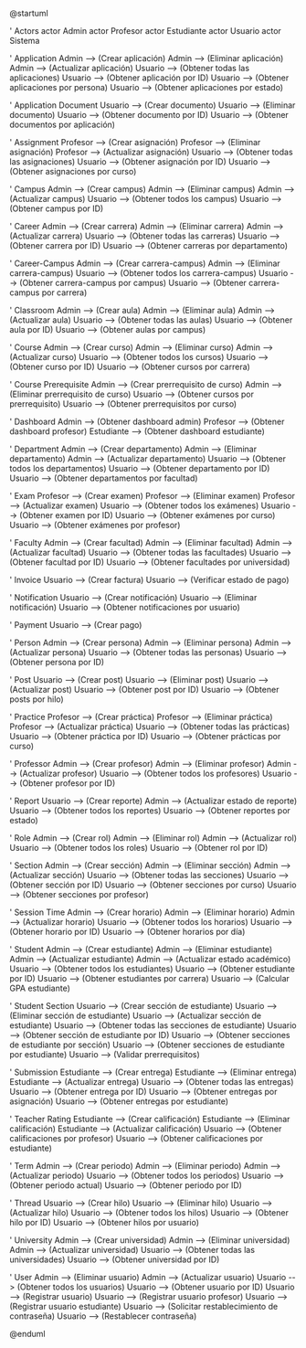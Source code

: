 @startuml

' Actors
actor Admin
actor Profesor
actor Estudiante
actor Usuario
actor Sistema

' Application
Admin --> (Crear aplicación)
Admin --> (Eliminar aplicación)
Admin --> (Actualizar aplicación)
Usuario --> (Obtener todas las aplicaciones)
Usuario --> (Obtener aplicación por ID)
Usuario --> (Obtener aplicaciones por persona)
Usuario --> (Obtener aplicaciones por estado)

' Application Document
Usuario --> (Crear documento)
Usuario --> (Eliminar documento)
Usuario --> (Obtener documento por ID)
Usuario --> (Obtener documentos por aplicación)

' Assignment
Profesor --> (Crear asignación)
Profesor --> (Eliminar asignación)
Profesor --> (Actualizar asignación)
Usuario --> (Obtener todas las asignaciones)
Usuario --> (Obtener asignación por ID)
Usuario --> (Obtener asignaciones por curso)

' Campus
Admin --> (Crear campus)
Admin --> (Eliminar campus)
Admin --> (Actualizar campus)
Usuario --> (Obtener todos los campus)
Usuario --> (Obtener campus por ID)

' Career
Admin --> (Crear carrera)
Admin --> (Eliminar carrera)
Admin --> (Actualizar carrera)
Usuario --> (Obtener todas las carreras)
Usuario --> (Obtener carrera por ID)
Usuario --> (Obtener carreras por departamento)

' Career-Campus
Admin --> (Crear carrera-campus)
Admin --> (Eliminar carrera-campus)
Usuario --> (Obtener todos los carrera-campus)
Usuario --> (Obtener carrera-campus por campus)
Usuario --> (Obtener carrera-campus por carrera)

' Classroom
Admin --> (Crear aula)
Admin --> (Eliminar aula)
Admin --> (Actualizar aula)
Usuario --> (Obtener todas las aulas)
Usuario --> (Obtener aula por ID)
Usuario --> (Obtener aulas por campus)

' Course
Admin --> (Crear curso)
Admin --> (Eliminar curso)
Admin --> (Actualizar curso)
Usuario --> (Obtener todos los cursos)
Usuario --> (Obtener curso por ID)
Usuario --> (Obtener cursos por carrera)

' Course Prerequisite
Admin --> (Crear prerrequisito de curso)
Admin --> (Eliminar prerrequisito de curso)
Usuario --> (Obtener cursos por prerrequisito)
Usuario --> (Obtener prerrequisitos por curso)

' Dashboard
Admin --> (Obtener dashboard admin)
Profesor --> (Obtener dashboard profesor)
Estudiante --> (Obtener dashboard estudiante)

' Department
Admin --> (Crear departamento)
Admin --> (Eliminar departamento)
Admin --> (Actualizar departamento)
Usuario --> (Obtener todos los departamentos)
Usuario --> (Obtener departamento por ID)
Usuario --> (Obtener departamentos por facultad)

' Exam
Profesor --> (Crear examen)
Profesor --> (Eliminar examen)
Profesor --> (Actualizar examen)
Usuario --> (Obtener todos los exámenes)
Usuario --> (Obtener examen por ID)
Usuario --> (Obtener exámenes por curso)
Usuario --> (Obtener exámenes por profesor)

' Faculty
Admin --> (Crear facultad)
Admin --> (Eliminar facultad)
Admin --> (Actualizar facultad)
Usuario --> (Obtener todas las facultades)
Usuario --> (Obtener facultad por ID)
Usuario --> (Obtener facultades por universidad)

' Invoice
Usuario --> (Crear factura)
Usuario --> (Verificar estado de pago)

' Notification
Usuario --> (Crear notificación)
Usuario --> (Eliminar notificación)
Usuario --> (Obtener notificaciones por usuario)

' Payment
Usuario --> (Crear pago)

' Person
Admin --> (Crear persona)
Admin --> (Eliminar persona)
Admin --> (Actualizar persona)
Usuario --> (Obtener todas las personas)
Usuario --> (Obtener persona por ID)

' Post
Usuario --> (Crear post)
Usuario --> (Eliminar post)
Usuario --> (Actualizar post)
Usuario --> (Obtener post por ID)
Usuario --> (Obtener posts por hilo)

' Practice
Profesor --> (Crear práctica)
Profesor --> (Eliminar práctica)
Profesor --> (Actualizar práctica)
Usuario --> (Obtener todas las prácticas)
Usuario --> (Obtener práctica por ID)
Usuario --> (Obtener prácticas por curso)

' Professor
Admin --> (Crear profesor)
Admin --> (Eliminar profesor)
Admin --> (Actualizar profesor)
Usuario --> (Obtener todos los profesores)
Usuario --> (Obtener profesor por ID)

' Report
Usuario --> (Crear reporte)
Admin --> (Actualizar estado de reporte)
Usuario --> (Obtener todos los reportes)
Usuario --> (Obtener reportes por estado)

' Role
Admin --> (Crear rol)
Admin --> (Eliminar rol)
Admin --> (Actualizar rol)
Usuario --> (Obtener todos los roles)
Usuario --> (Obtener rol por ID)

' Section
Admin --> (Crear sección)
Admin --> (Eliminar sección)
Admin --> (Actualizar sección)
Usuario --> (Obtener todas las secciones)
Usuario --> (Obtener sección por ID)
Usuario --> (Obtener secciones por curso)
Usuario --> (Obtener secciones por profesor)

' Session Time
Admin --> (Crear horario)
Admin --> (Eliminar horario)
Admin --> (Actualizar horario)
Usuario --> (Obtener todos los horarios)
Usuario --> (Obtener horario por ID)
Usuario --> (Obtener horarios por día)

' Student
Admin --> (Crear estudiante)
Admin --> (Eliminar estudiante)
Admin --> (Actualizar estudiante)
Admin --> (Actualizar estado académico)
Usuario --> (Obtener todos los estudiantes)
Usuario --> (Obtener estudiante por ID)
Usuario --> (Obtener estudiantes por carrera)
Usuario --> (Calcular GPA estudiante)

' Student Section
Usuario --> (Crear sección de estudiante)
Usuario --> (Eliminar sección de estudiante)
Usuario --> (Actualizar sección de estudiante)
Usuario --> (Obtener todas las secciones de estudiante)
Usuario --> (Obtener sección de estudiante por ID)
Usuario --> (Obtener secciones de estudiante por sección)
Usuario --> (Obtener secciones de estudiante por estudiante)
Usuario --> (Validar prerrequisitos)

' Submission
Estudiante --> (Crear entrega)
Estudiante --> (Eliminar entrega)
Estudiante --> (Actualizar entrega)
Usuario --> (Obtener todas las entregas)
Usuario --> (Obtener entrega por ID)
Usuario --> (Obtener entregas por asignación)
Usuario --> (Obtener entregas por estudiante)

' Teacher Rating
Estudiante --> (Crear calificación)
Estudiante --> (Eliminar calificación)
Estudiante --> (Actualizar calificación)
Usuario --> (Obtener calificaciones por profesor)
Usuario --> (Obtener calificaciones por estudiante)

' Term
Admin --> (Crear periodo)
Admin --> (Eliminar periodo)
Admin --> (Actualizar periodo)
Usuario --> (Obtener todos los periodos)
Usuario --> (Obtener periodo actual)
Usuario --> (Obtener periodo por ID)

' Thread
Usuario --> (Crear hilo)
Usuario --> (Eliminar hilo)
Usuario --> (Actualizar hilo)
Usuario --> (Obtener todos los hilos)
Usuario --> (Obtener hilo por ID)
Usuario --> (Obtener hilos por usuario)

' University
Admin --> (Crear universidad)
Admin --> (Eliminar universidad)
Admin --> (Actualizar universidad)
Usuario --> (Obtener todas las universidades)
Usuario --> (Obtener universidad por ID)

' User
Admin --> (Eliminar usuario)
Admin --> (Actualizar usuario)
Usuario --> (Obtener todos los usuarios)
Usuario --> (Obtener usuario por ID)
Usuario --> (Registrar usuario)
Usuario --> (Registrar usuario profesor)
Usuario --> (Registrar usuario estudiante)
Usuario --> (Solicitar restablecimiento de contraseña)
Usuario --> (Restablecer contraseña)

@enduml